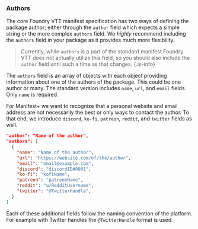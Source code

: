### Authors

The core Foundry VTT manifest specification has two ways of defining the package author; either through the `author` 
field which expects a simple string or the more complex `authors` field. We *highly* recommend including the `authors` 
field in your package as it provides much more flexibility.

> Currently, while `authors` is a part of the standard manifest Foundry VTT does not actually utilize this field, so you 
> should also include the `author` field until such a time as that changes. {.is-info}

The `authors` field is an array of objects with each object providing information about one of the authors of the 
package. This could be one author or many. The standard version includes `name`, `url`, and `email` fields. Only `name` 
is required.

For Manifest+ we want to recognize that a personal website and email address are not necessarily the best or only 
ways to contact the author. To that end, we introduce `discord`, `ko-fi`, `patreon`, `reddit`, and `twitter` fields as 
well.

```json
"author": "Name of the author",
"authors": [
  {
    "name": "Name of the author",
    "url": "https://website.com/of/the/author",
    "email": "email@example.com",
    "discord": "discordID#0001",
    "ko-fi": "kofiName",    
    "patreon": "patreonName",
    "reddit": "u/RedditUsername",
    "twitter": "@TwitterHandle",
  }
]
```
Each of these additional fields follow the naming convention of the platform. For example with Twitter handles the 
`@TwitterHandle` format is used.
